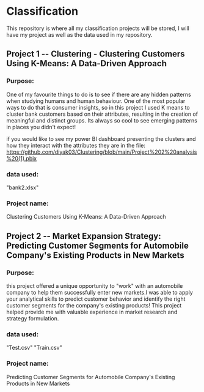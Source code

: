 # Classification
This repository is where all my classification projects will be stored, I will have my project as well as the data used in my repository.

## Project 1 -- Clustering - Clustering Customers Using K-Means: A Data-Driven Approach
### Purpose:
One of my favourite things to do is to see if there are any hidden patterns when studying humans and human behaviour. One of the most popular ways to do that is consumer insights, so in this project I used K means to cluster bank customers based on their attributes, resulting in the creation of meaningful and distinct groups. Its always so cool to see emerging patterns in places you didn't expect! 

if you would like to see my power BI dashboard presenting the clusters and how they interact with the attributes they are in the file: https://github.com/diyak03/Clustering/blob/main/Project%202%20analysis%20(1).pbix

### data used:
"bank2.xlsx"

### Project name:
Clustering Customers Using K-Means: A Data-Driven Approach

## Project 2 -- Market Expansion Strategy: Predicting Customer Segments for Automobile Company's Existing Products in New Markets
### Purpose:
this project offered a unique opportunity to "work" with an automobile company to help them successfully enter new markets.I was able to apply your analytical skills to predict customer behavior and identify the right customer segments for the company's existing products! This project helped provide me with valuable experience in market research and strategy formulation.

### data used:
"Test.csv"
"Train.csv"

### Project name: 
Predicting Customer Segments for Automobile Company's Existing Products in New Markets


